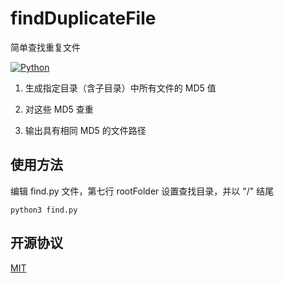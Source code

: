 # findDuplicateFile
简单查找重复文件

[![Python](https://img.shields.io/badge/Python-3.7%2B-brightgreen.svg)](https://www.python.org)

1. 生成指定目录（含子目录）中所有文件的 MD5 值

2. 对这些 MD5 查重

3. 输出具有相同 MD5 的文件路径

## 使用方法
编辑 find.py 文件，第七行 rootFolder 设置查找目录，并以 "/" 结尾

```
python3 find.py
```

## 开源协议
[MIT](LICENSE) 

